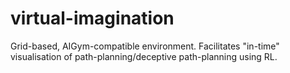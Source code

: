 # virtual-imagination
Grid-based, AIGym-compatible environment. Facilitates "in-time" visualisation of path-planning/deceptive path-planning using RL.
